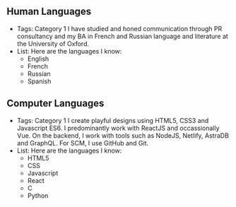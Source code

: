 ## Human Languages
- Tags: Category 1
I have studied and honed communication through PR consultancy and my BA in French and Russian language and literature at the University of Oxford.
- List:
Here are the languages I know:
  - English
  - French
  - Russian
  - Spanish

## Computer Languages
- Tags: Category 1
I create playful designs using HTML5, CSS3 and Javascript ES6.
I predominantly work with ReactJS and occassionally Vue.
On the backend, I work with tools such as NodeJS, Netlify, AstraDB and GraphQL.
For SCM, I use GitHub and Git.
- List:
Here are the languages I know:
  - HTML5
  - CSS
  - Javascript
  - React
  - C
  - Python
